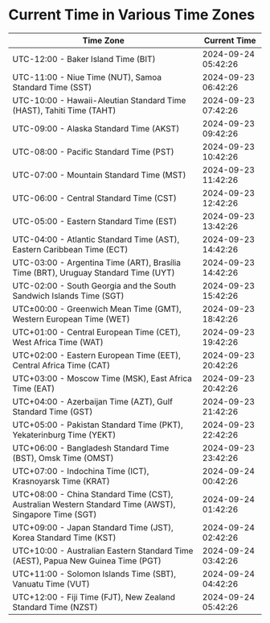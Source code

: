 # Current Time in Various Time Zones

| Time Zone | Current Time |
|-----------|--------------|
| UTC-12:00 - Baker Island Time (BIT) | 2024-09-24 05:42:26 |
| UTC-11:00 - Niue Time (NUT), Samoa Standard Time (SST) | 2024-09-23 06:42:26 |
| UTC-10:00 - Hawaii-Aleutian Standard Time (HAST), Tahiti Time (TAHT) | 2024-09-23 07:42:26 |
| UTC-09:00 - Alaska Standard Time (AKST) | 2024-09-23 09:42:26 |
| UTC-08:00 - Pacific Standard Time (PST) | 2024-09-23 10:42:26 |
| UTC-07:00 - Mountain Standard Time (MST) | 2024-09-23 11:42:26 |
| UTC-06:00 - Central Standard Time (CST) | 2024-09-23 12:42:26 |
| UTC-05:00 - Eastern Standard Time (EST) | 2024-09-23 13:42:26 |
| UTC-04:00 - Atlantic Standard Time (AST), Eastern Caribbean Time (ECT) | 2024-09-23 14:42:26 |
| UTC-03:00 - Argentina Time (ART), Brasília Time (BRT), Uruguay Standard Time (UYT) | 2024-09-23 14:42:26 |
| UTC-02:00 - South Georgia and the South Sandwich Islands Time (SGT) | 2024-09-23 15:42:26 |
| UTC±00:00 - Greenwich Mean Time (GMT), Western European Time (WET) | 2024-09-23 18:42:26 |
| UTC+01:00 - Central European Time (CET), West Africa Time (WAT) | 2024-09-23 19:42:26 |
| UTC+02:00 - Eastern European Time (EET), Central Africa Time (CAT) | 2024-09-23 20:42:26 |
| UTC+03:00 - Moscow Time (MSK), East Africa Time (EAT) | 2024-09-23 20:42:26 |
| UTC+04:00 - Azerbaijan Time (AZT), Gulf Standard Time (GST) | 2024-09-23 21:42:26 |
| UTC+05:00 - Pakistan Standard Time (PKT), Yekaterinburg Time (YEKT) | 2024-09-23 22:42:26 |
| UTC+06:00 - Bangladesh Standard Time (BST), Omsk Time (OMST) | 2024-09-23 23:42:26 |
| UTC+07:00 - Indochina Time (ICT), Krasnoyarsk Time (KRAT) | 2024-09-24 00:42:26 |
| UTC+08:00 - China Standard Time (CST), Australian Western Standard Time (AWST), Singapore Time (SGT) | 2024-09-24 01:42:26 |
| UTC+09:00 - Japan Standard Time (JST), Korea Standard Time (KST) | 2024-09-24 02:42:26 |
| UTC+10:00 - Australian Eastern Standard Time (AEST), Papua New Guinea Time (PGT) | 2024-09-24 03:42:26 |
| UTC+11:00 - Solomon Islands Time (SBT), Vanuatu Time (VUT) | 2024-09-24 04:42:26 |
| UTC+12:00 - Fiji Time (FJT), New Zealand Standard Time (NZST) | 2024-09-24 05:42:26 |

